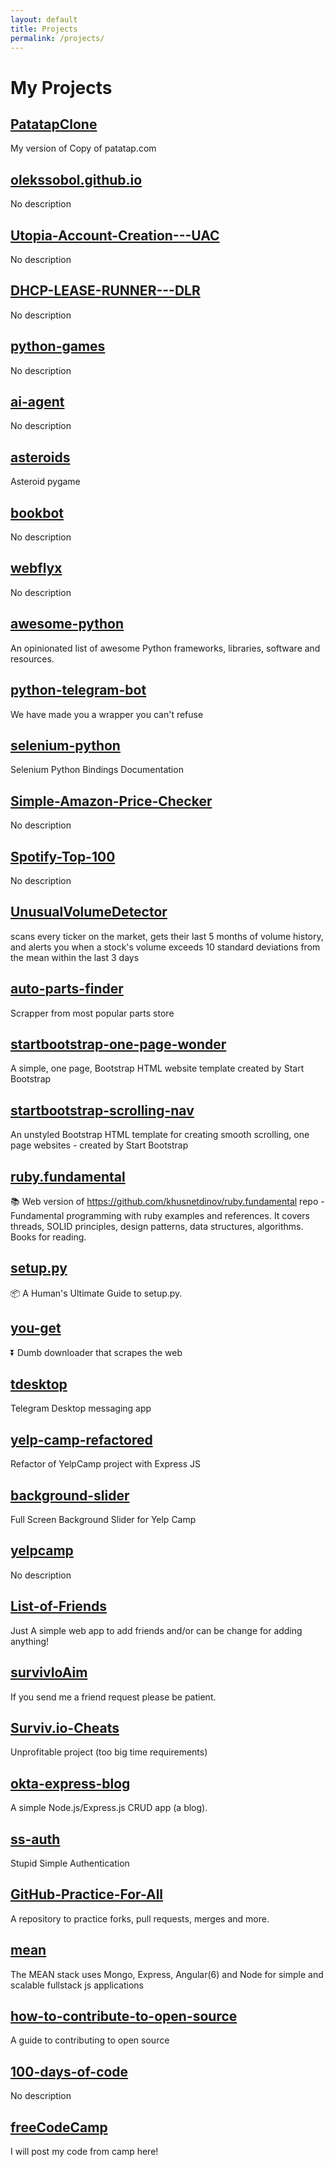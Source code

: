 ```yaml
---
layout: default
title: Projects
permalink: /projects/
---
```


# My Projects
## [PatatapClone](https://github.com/OleksSobol/PatatapClone)
My version of Copy of patatap.com

## [olekssobol.github.io](https://github.com/OleksSobol/olekssobol.github.io)
No description

## [Utopia-Account-Creation---UAC](https://github.com/OleksSobol/Utopia-Account-Creation---UAC)
No description

## [DHCP-LEASE-RUNNER---DLR](https://github.com/OleksSobol/DHCP-LEASE-RUNNER---DLR)
No description

## [python-games](https://github.com/OleksSobol/python-games)
No description

## [ai-agent](https://github.com/OleksSobol/ai-agent)
No description

## [asteroids](https://github.com/OleksSobol/asteroids)
Asteroid pygame

## [bookbot](https://github.com/OleksSobol/bookbot)
No description

## [webflyx](https://github.com/OleksSobol/webflyx)
No description

## [awesome-python](https://github.com/OleksSobol/awesome-python)
An opinionated list of awesome Python frameworks, libraries, software and resources.

## [python-telegram-bot](https://github.com/OleksSobol/python-telegram-bot)
We have made you a wrapper you can't refuse

## [selenium-python](https://github.com/OleksSobol/selenium-python)
Selenium Python Bindings Documentation

## [Simple-Amazon-Price-Checker](https://github.com/OleksSobol/Simple-Amazon-Price-Checker)
No description

## [Spotify-Top-100](https://github.com/OleksSobol/Spotify-Top-100)
No description

## [UnusualVolumeDetector](https://github.com/OleksSobol/UnusualVolumeDetector)
scans every ticker on the market, gets their last 5 months of volume history, and alerts you when a stock's volume exceeds 10 standard deviations from the mean within the last 3 days

## [auto-parts-finder](https://github.com/OleksSobol/auto-parts-finder)
Scrapper from most popular parts store

## [startbootstrap-one-page-wonder](https://github.com/OleksSobol/startbootstrap-one-page-wonder)
A simple, one page, Bootstrap HTML website template created by Start Bootstrap

## [startbootstrap-scrolling-nav](https://github.com/OleksSobol/startbootstrap-scrolling-nav)
An unstyled Bootstrap HTML template for creating smooth scrolling, one page websites - created by Start Bootstrap

## [ruby.fundamental](https://github.com/OleksSobol/ruby.fundamental)
 📚 Web version of https://github.com/khusnetdinov/ruby.fundamental repo - Fundamental programming with ruby examples and references. It covers threads, SOLID principles, design patterns, data structures, algorithms. Books for reading.

## [setup.py](https://github.com/OleksSobol/setup.py)
📦 A Human's Ultimate Guide to setup.py.

## [you-get](https://github.com/OleksSobol/you-get)
:arrow_double_down: Dumb downloader that scrapes the web

## [tdesktop](https://github.com/OleksSobol/tdesktop)
Telegram Desktop messaging app

## [yelp-camp-refactored](https://github.com/OleksSobol/yelp-camp-refactored)
Refactor of YelpCamp project with Express JS

## [background-slider](https://github.com/OleksSobol/background-slider)
Full Screen Background Slider for Yelp Camp

## [yelpcamp](https://github.com/OleksSobol/yelpcamp)
No description

## [List-of-Friends](https://github.com/OleksSobol/List-of-Friends)
Just A simple web app to add friends and/or can be change for adding anything!

## [survivIoAim](https://github.com/OleksSobol/survivIoAim)
If you send me a friend request please be patient.

## [Surviv.io-Cheats](https://github.com/OleksSobol/Surviv.io-Cheats)
Unprofitable project (too big time requirements)

## [okta-express-blog](https://github.com/OleksSobol/okta-express-blog)
A simple Node.js/Express.js CRUD app (a blog).

## [ss-auth](https://github.com/OleksSobol/ss-auth)
Stupid Simple Authentication

## [GitHub-Practice-For-All](https://github.com/OleksSobol/GitHub-Practice-For-All)
A repository to practice forks, pull requests, merges and more.

## [mean](https://github.com/OleksSobol/mean)
The MEAN stack uses Mongo, Express, Angular(6) and Node for simple and scalable fullstack js applications

## [how-to-contribute-to-open-source](https://github.com/OleksSobol/how-to-contribute-to-open-source)
A guide to contributing to open source

## [100-days-of-code](https://github.com/OleksSobol/100-days-of-code)
No description

## [freeCodeCamp](https://github.com/OleksSobol/freeCodeCamp)
I will post my code from camp here!

